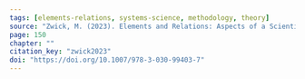 ```yaml
---
tags: [elements-relations, systems-science, methodology, theory]
source: "Zwick, M. (2023). Elements and Relations: Aspects of a Scientific Metaphysics (Vol. 35). Springer International Publishing."
page: 150
chapter: ""
citation_key: "zwick2023"
doi: "https://doi.org/10.1007/978-3-030-99403-7"
---
```


